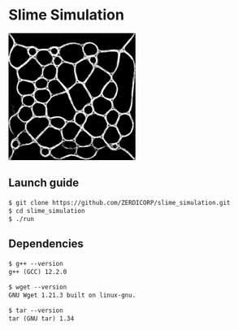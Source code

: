 # Slime Simulation

<kbd><img src="https://github.com/ZERDICORP/slime_simulation/blob/master/screenshots/s1.png?row=true" alt="screenshot" width="250" height="250"></kbd>

## Launch guide

```console
$ git clone https://github.com/ZERDICORP/slime_simulation.git
$ cd slime_simulation
$ ./run
```

## Dependencies
```
$ g++ --version
g++ (GCC) 12.2.0
```
```
$ wget --version
GNU Wget 1.21.3 built on linux-gnu.
```
```
$ tar --version
tar (GNU tar) 1.34
```

